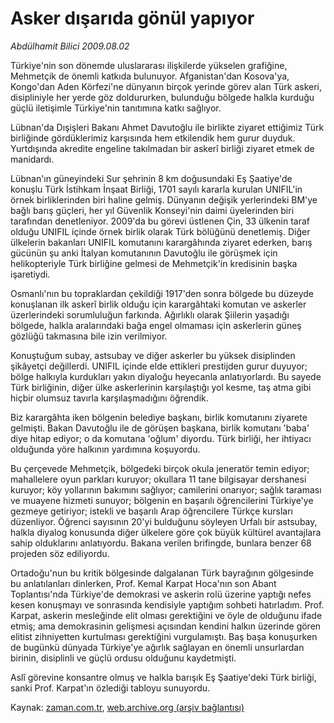 # Asker dışarıda gönül yapıyor

*Abdülhamit Bilici 2009.08.02*

<tr><td class="metin" colspan="2" style="padding-top: 20px; padding-left: 5px; padding-right: 10px;">Türkiye'nin son dönemde uluslararası ilişkilerde yükselen grafiğine, Mehmetçik de önemli katkıda bulunuyor. Afganistan'dan Kosova'ya, Kongo'dan Aden Körfezi'ne dünyanın birçok yerinde görev alan Türk askeri, disipliniyle her yerde göz doldururken, bulunduğu bölgede halkla kurduğu güçlü iletişimle Türkiye'nin tanıtımına katkı sağlıyor.</td></tr><tr><td class="metin" colspan="2" style="padding-top: 20px; padding-left: 5px; padding-right: 10px;"><p>Lübnan'da Dışişleri Bakanı Ahmet Davutoğlu ile birlikte ziyaret ettiğimiz Türk birliğinde gördüklerimiz karşısında hem etkilendik hem gurur duyduk. Yurtdışında akredite engeline takılmadan bir askerî birliği ziyaret etmek de manidardı.
<p> Lübnan'ın güneyindeki Sur şehrinin 8 km doğusundaki Eş Şaatiye'de konuşlu Türk İstihkam İnşaat Birliği, 1701 sayılı kararla kurulan UNIFIL'in örnek birliklerinden biri haline gelmiş. Dünyanın değişik yerlerindeki BM'ye bağlı barış güçleri, her yıl Güvenlik Konseyi'nin daimi üyelerinden biri tarafından denetleniyor. 2009'da bu görevi üstlenen Çin, 33 ülkenin taraf olduğu UNIFIL içinde örnek birlik olarak Türk bölüğünü denetlemiş. Diğer ülkelerin bakanları UNIFIL komutanını karargâhında ziyaret ederken, barış gücünün şu anki İtalyan komutanının Davutoğlu ile görüşmek için helikopteriyle Türk birliğine gelmesi de Mehmetçik'in kredisinin başka işaretiydi. 
<p> Osmanlı'nın bu topraklardan çekildiği 1917'den sonra bölgede bu düzeyde konuşlanan ilk askerî birlik olduğu için karargâhtaki komutan ve askerler üzerlerindeki sorumluluğun farkında. Ağırlıklı olarak Şiilerin yaşadığı bölgede, halkla aralarındaki bağa engel olmaması için askerlerin güneş gözlüğü takmasına bile izin verilmiyor.
<p> Konuştuğum subay, astsubay ve diğer askerler bu yüksek disiplinden şikâyetçi değillerdi. UNIFIL içinde elde ettikleri prestijden gurur duyuyor; bölge halkıyla kurdukları yakın diyaloğu heyecanla anlatıyorlardı. Bu sayede Türk birliğinin, diğer ülke askerlerinin karşılaştığı yol kesme, taş atma gibi hiçbir olumsuz tavırla karşılaşmadığını öğrendik.
<p> Biz karargâhta iken bölgenin belediye başkanı, birlik komutanını ziyarete gelmişti. Bakan Davutoğlu ile de görüşen başkana, birlik komutanı 'baba' diye hitap ediyor; o da komutana 'oğlum' diyordu. Türk birliği, her ihtiyacı olduğunda yöre halkının yardımına koşuyordu.
<p> Bu çerçevede Mehmetçik, bölgedeki birçok okula jeneratör temin ediyor; mahallelere oyun parkları kuruyor; okullara 11 tane bilgisayar dershanesi kuruyor; köy yollarının bakımını sağlıyor; camilerini onarıyor; sağlık taraması ve muayene hizmeti sunuyor; bölgenin en başarılı öğrencilerini Türkiye'ye gezmeye getiriyor; istekli ve başarılı Arap öğrencilere Türkçe kursları düzenliyor. Öğrenci sayısının 20'yi bulduğunu söyleyen Urfalı bir astsubay, halkla diyalog konusunda diğer ülkelere göre çok büyük kültürel avantajlara sahip olduklarını anlatıyordu. Bakana verilen brifingde, bunlara benzer 68 projeden söz ediliyordu.
<p> Ortadoğu'nun bu kritik bölgesinde dalgalanan Türk bayrağının gölgesinde bu anlatılanları dinlerken, Prof. Kemal Karpat Hoca'nın son Abant Toplantısı'nda Türkiye'de demokrasi ve askerin rolü üzerine yaptığı nefes kesen konuşmayı ve sonrasında kendisiyle yaptığım sohbeti hatırladım. Prof. Karpat, askerin mesleğinde elit olması gerektiğini ve öyle de olduğunu ifade etmiş; ama demokrasinin gelişmesi açısından kendini halkın üzerinde gören elitist zihniyetten kurtulması gerektiğini vurgulamıştı. Baş başa konuşurken de bugünkü dünyada Türkiye'ye ağırlık sağlayan en önemli unsurlardan birinin, disiplinli ve güçlü ordusu olduğunu kaydetmişti.
<p> Aslî görevine konsantre olmuş ve halkla barışık Eş Şaatiye'deki Türk birliği, sanki Prof. Karpat'ın özlediği tabloyu sunuyordu.<br/></p></p></p></p></p></p></p></p></td></tr>

Kaynak: [zaman.com.tr](http://zaman.com.tr/yazar.do?yazino=875877), [web.archive.org (arşiv bağlantısı)](http://web.archive.org/web/20090809194852/http://www.zaman.com.tr:80/yazar.do?yazino=875877)
